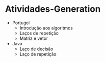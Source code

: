 # Atividades-Generation
- Portugol
  - Introdução aos algoritmos
  - Laços de repetição
  - Matriz e vetor
- Java
  - Laço de decisão
  - Laço de repetição
